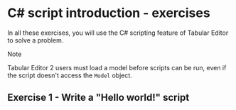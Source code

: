 # C# script introduction - exercises

In all these exercises, you will use the C# scripting feature of Tabular Editor to solve a problem.

> [!NOTE]
> Tabular Editor 2 users must load a model before scripts can be run, even if the script doesn't access the `Model` object.

## Exercise 1 - Write a "Hello world!" script



#